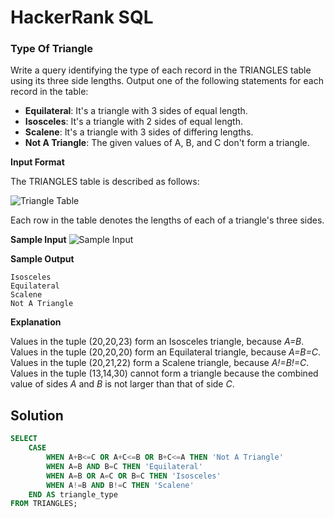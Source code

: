 # HackerRank SQL

### Type Of Triangle

Write a query identifying the type of each record in the TRIANGLES table using its three side lengths. Output one of the following statements for each record in the table:

* **Equilateral**: It's a triangle with 3 sides of equal length.
* **Isosceles**: It's a triangle with 2 sides of equal length.
* **Scalene**: It's a triangle with 3 sides of differing lengths.
* **Not A Triangle**: The given values of A, B, and C don't form a triangle.

**Input Format**

The TRIANGLES table is described as follows:

![Triangle Table](https://s3.amazonaws.com/hr-challenge-images/12887/1443815629-ac2a843fb7-1.png)

Each row in the table denotes the lengths of each of a triangle's three sides.

**Sample Input**
![Sample Input](https://s3.amazonaws.com/hr-challenge-images/12887/1443815827-cbfc1ca12b-2.png)

**Sample Output**
```
Isosceles
Equilateral
Scalene
Not A Triangle
```

**Explanation**

Values in the tuple (20,20,23) form an Isosceles triangle, because *A=B*.
Values in the tuple (20,20,20) form an Equilateral triangle, because *A=B=C*. 
Values in the tuple (20,21,22) form a Scalene triangle, because *A!=B!=C*.
Values in the tuple (13,14,30) cannot form a triangle because the combined value of sides *A* and *B* is not larger than that of side *C*.

## Solution
```sql
SELECT 
    CASE
        WHEN A+B<=C OR A+C<=B OR B+C<=A THEN 'Not A Triangle'
        WHEN A=B AND B=C THEN 'Equilateral'
        WHEN A=B OR A=C OR B=C THEN 'Isosceles'
        WHEN A!=B AND B!=C THEN 'Scalene'
    END AS triangle_type
FROM TRIANGLES;
```

